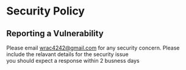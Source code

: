 # Security Policy

## Reporting a Vulnerability

Please email wrac4242@gmail.com for any security concern. Please include the relavant details for the security issue  
you should expect a response within 2 busness days
